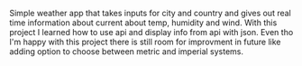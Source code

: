 Simple weather app that takes inputs for city and country and gives out real time information about current about temp, humidity and wind.
With this project I learned how to use api and display info from api with json.
Even tho I'm happy with this project there is still room for improvment in future like adding option to choose between metric and imperial systems.
